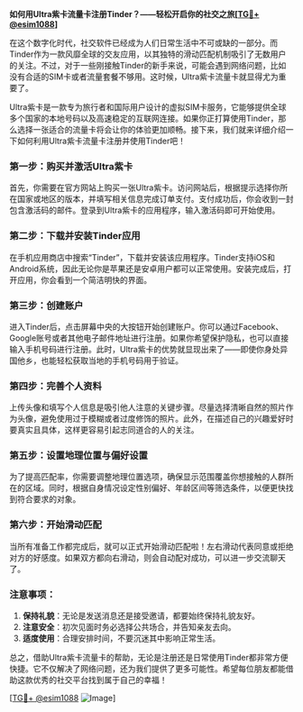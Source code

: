 **如何用Ultra紫卡流量卡注册Tinder？——轻松开启你的社交之旅[[TG💪+ @esim1088](https://t.me/s/esim1088)]**

在这个数字化时代，社交软件已经成为人们日常生活中不可或缺的一部分。而Tinder作为一款风靡全球的交友应用，以其独特的滑动匹配机制吸引了无数用户的关注。不过，对于一些刚接触Tinder的新手来说，可能会遇到网络问题，比如没有合适的SIM卡或者流量套餐不够用。这时候，Ultra紫卡流量卡就显得尤为重要了。

Ultra紫卡是一款专为旅行者和国际用户设计的虚拟SIM卡服务，它能够提供全球多个国家的本地号码以及高速稳定的互联网连接。如果你正打算使用Tinder，那么选择一张适合的流量卡将会让你的体验更加顺畅。接下来，我们就来详细介绍一下如何利用Ultra紫卡流量卡注册并使用Tinder吧！

### 第一步：购买并激活Ultra紫卡

首先，你需要在官方网站上购买一张Ultra紫卡。访问网站后，根据提示选择你所在国家或地区的版本，并填写相关信息完成订单支付。支付成功后，你会收到一封包含激活码的邮件。登录到Ultra紫卡的应用程序，输入激活码即可开始使用。

### 第二步：下载并安装Tinder应用

在手机应用商店中搜索“Tinder”，下载并安装该应用程序。Tinder支持iOS和Android系统，因此无论你是苹果还是安卓用户都可以正常使用。安装完成后，打开应用，你会看到一个简洁明快的界面。

### 第三步：创建账户

进入Tinder后，点击屏幕中央的大按钮开始创建账户。你可以通过Facebook、Google账号或者其他电子邮件地址进行注册。如果你希望保护隐私，也可以直接输入手机号码进行注册。此时，Ultra紫卡的优势就显现出来了——即使你身处异国他乡，也能轻松获取当地的手机号码用于验证。

### 第四步：完善个人资料

上传头像和填写个人信息是吸引他人注意的关键步骤。尽量选择清晰自然的照片作为头像，避免使用过于模糊或者过度修饰的照片。此外，在描述自己的兴趣爱好时要真实且具体，这样更容易引起志同道合的人的关注。

### 第五步：设置地理位置与偏好设置

为了提高匹配率，你需要调整地理位置选项，确保显示范围覆盖你想接触的人群所在的区域。同时，根据自身情况设定性别偏好、年龄区间等筛选条件，以便更快找到符合要求的对象。

### 第六步：开始滑动匹配

当所有准备工作都完成后，就可以正式开始滑动匹配啦！左右滑动代表同意或拒绝对方的好感度。如果双方都向右滑动，则会自动配对成功，可以进一步交流聊天了。

### 注意事项：

1. **保持礼貌**：无论是发送消息还是接受邀请，都要始终保持礼貌友好。
2. **注意安全**：初次见面时务必选择公共场合，并告知亲友去向。
3. **适度使用**：合理安排时间，不要沉迷其中影响正常生活。

总之，借助Ultra紫卡流量卡的帮助，无论是注册还是日常使用Tinder都非常方便快捷。它不仅解决了网络问题，还为我们提供了更多可能性。希望每位朋友都能借助这款优秀的社交平台找到属于自己的幸福！

[[TG💪+ @esim1088](https://t.me/s/esim1088) ![Image](https://i.postimg.cc/4NQfJmqS/Snipaste-2025-05-13-00-14-12.png)]